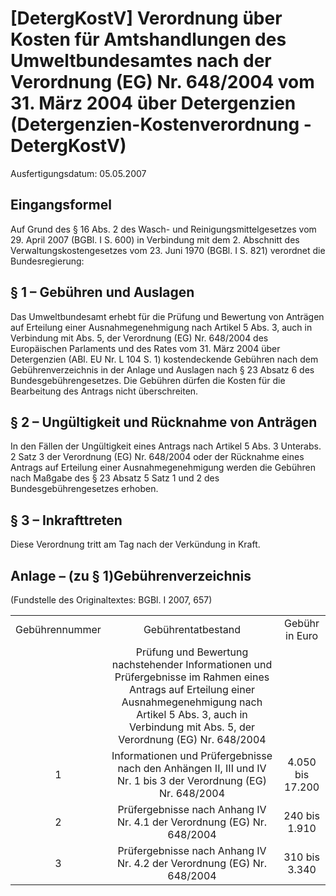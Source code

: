 # [DetergKostV] Verordnung über Kosten für Amtshandlungen des Umweltbundesamtes nach der Verordnung (EG) Nr. 648/2004 vom 31. März 2004 über Detergenzien  (Detergenzien-Kostenverordnung - DetergKostV)

Ausfertigungsdatum: 05.05.2007

 

## Eingangsformel

Auf Grund des § 16 Abs. 2 des Wasch- und Reinigungsmittelgesetzes vom 29. April 2007 (BGBl. I S. 600) in Verbindung mit dem 2. Abschnitt des Verwaltungskostengesetzes vom 23. Juni 1970 (BGBl. I S. 821) verordnet die Bundesregierung:


## § 1 – Gebühren und Auslagen

Das Umweltbundesamt erhebt für die Prüfung und Bewertung von Anträgen auf Erteilung einer Ausnahmegenehmigung nach Artikel 5 Abs. 3, auch in Verbindung mit Abs. 5, der Verordnung (EG) Nr. 648/2004 des Europäischen Parlaments und des Rates vom 31. März 2004 über Detergenzien (ABl. EU Nr. L 104 S. 1) kostendeckende Gebühren nach dem Gebührenverzeichnis in der Anlage und Auslagen nach § 23 Absatz 6 des Bundesgebührengesetzes. Die Gebühren dürfen die Kosten für die Bearbeitung des Antrags nicht überschreiten.


## § 2 – Ungültigkeit und Rücknahme von Anträgen

In den Fällen der Ungültigkeit eines Antrags nach Artikel 5 Abs. 3 Unterabs. 2 Satz 3 der Verordnung (EG) Nr. 648/2004 oder der Rücknahme eines Antrags auf Erteilung einer Ausnahmegenehmigung werden die Gebühren nach Maßgabe des § 23 Absatz 5 Satz 1 und 2 des Bundesgebührengesetzes erhoben.


## § 3 – Inkrafttreten

Diese Verordnung tritt am Tag nach der Verkündung in Kraft.


## Anlage – (zu § 1)Gebührenverzeichnis

(Fundstelle des Originaltextes: BGBl. I 2007, 657)

  

|                |                                                                                                                                                                                                                             |                  |
|:--------------:|:---------------------------------------------------------------------------------------------------------------------------------------------------------------------------------------------------------------------------:|:----------------:|
| Gebührennummer |                                                                                                     Gebührentatbestand                                                                                                      |  Gebühr in Euro  |
|                | Prüfung und Bewertung nachstehender Informationen und Prüfergebnisse im Rahmen eines Antrags auf Erteilung einer Ausnahmegenehmigung nach Artikel 5 Abs. 3, auch in Verbindung mit Abs. 5, der Verordnung (EG) Nr. 648/2004 |                  |
|       1        |                                                       Informationen und Prüfergebnisse nach den Anhängen II, III und IV Nr. 1 bis 3 der Verordnung (EG) Nr. 648/2004                                                        | 4.050 bis 17.200 |
|       2        |                                                                           Prüfergebnisse nach Anhang IV Nr. 4.1 der Verordnung (EG) Nr. 648/2004                                                                            |  240 bis 1.910   |
|       3        |                                                                           Prüfergebnisse nach Anhang IV Nr. 4.2 der Verordnung (EG) Nr. 648/2004                                                                            |  310 bis 3.340   |
